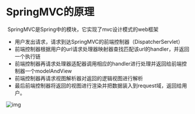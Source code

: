 # SpringMVC的原理

​    SpringMVC是Spring中的模块，它实现了mvc设计模式的web框架

* 用户发出请求，请求到达SpringMVC的前端控制器（DispatcherServlet）
* 前端控制器根据用户的url请求处理器映射器查找匹配该url的handler，并返回一个执行链
* 前端控制器再请求处理器适配器调用相应的handler进行处理并返回给前端控制器一个modelAndView
* 前端控制器再请求视图解析器对返回的逻辑视图进行解析
* 最后前端控制器将返回的视图进行渲染并把数据装入到request域，返回给用户。

![img](https://uploadfiles.nowcoder.com/images/20171010/163192_1507646670364_7216367DD4FDC0CC274F999B0D00CFE5)